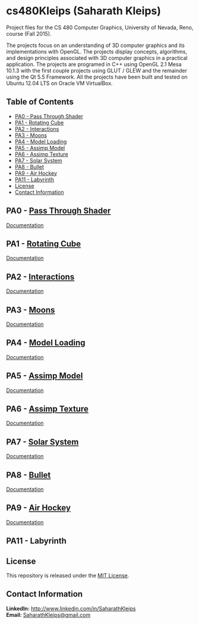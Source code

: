 # cs480Kleips (Saharath Kleips)
Project files for the CS 480 Computer Graphics, University of Nevada, Reno, course (Fall 2015).

The projects focus on an understanding of 3D computer graphics and its implementations with OpenGL. The projects display concepts, algorithms, and design principles associated with 3D computer graphics in a practical application. The projects are programed in C++ using OpenGL 2.1 Mesa 10.1.3 with the first couple projects using GLUT / GLEW and the remainder using the Qt 5.5 Framework. All the projects have been built and tested on Ubuntu 12.04 LTS on Oracle VM VirtualBox.

## Table of Contents
+ [PA0 - Pass Through Shader](#pa0---pass-through-shader)  
+ [PA1 - Rotating Cube](#pa1---rotating-cube)  
+ [PA2 - Interactions](#pa2---interactions)  
+ [PA3 - Moons](#pa3---moons)  
+ [PA4 - Model Loading](#pa4---model-loading)  
+ [PA5 - Assimp Model](#pa5---assimp-model)  
+ [PA6 - Assimp Texture](#pa6---assimp-texture)  
+ [PA7 - Solar System](#pa7---solar-system)  
+ [PA8 - Bullet](#pa8---bullet)  
+ [PA9 - Air Hockey](#pa9---air-hockey)  
+ [PA11 - Labyrinth](#pa11---labyrinth)  
+ [License](#license)
+ [Contact Information](#contact-information)  

## PA0 - [Pass Through Shader](PA0)
[Documentation](PA0/README.md)

## PA1 - [Rotating Cube](PA1)
[Documentation](PA1/README.md)

## PA2 - [Interactions](PA2)
[Documentation](PA2/README.md)

## PA3 - [Moons](PA3)
[Documentation](PA3/README.md)

## PA4 - [Model Loading](PA4)
[Documentation](PA4/README.md)

## PA5 - [Assimp Model](PA5)
[Documentation](PA5/README.md)

## PA6 - [Assimp Texture](PA6)
[Documentation](PA6/README.md)

## PA7 - [Solar System](PA7)
[Documentation](PA7/README.md)

## PA8 - [Bullet](PA8)
[Documentation](PA8/README.md)

## PA9 - [Air Hockey](PA9)
[Documentation](PA9/README.md)

## PA11 - Labyrinth

## License
This repository is released under the [MIT License](LICENSE.md).

## Contact Information
**LinkedIn:** http://www.linkedin.com/in/SaharathKleips  
**Email:** SaharathKleips@gmail.com